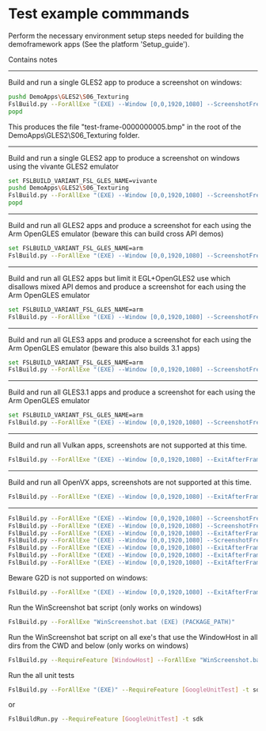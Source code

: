 # Test example commmands

Perform the necessary environment setup steps needed for building the demoframework apps (See the platform 'Setup_guide').

Contains notes

-----------------------------------------------------------------------------------------------------------------------------------------------------

Build and run a single GLES2 app to produce a screenshot on windows:

```bash
pushd DemoApps\GLES2\S06_Texturing
FslBuild.py --ForAllExe "(EXE) --Window [0,0,1920,1080] --ScreenshotFrequency 5 --ExitAfterFrame 5 --ForceUpdateTime 16666"
popd
```

This produces the file "test-frame-0000000005.bmp" in the root of the DemoApps\GLES2\S06_Texturing folder.

-----------------------------------------------------------------------------------------------------------------------------------------------------

Build and run a single GLES2 app to produce a screenshot on windows using the vivante GLES2 emulator

```bash
set FSLBUILD_VARIANT_FSL_GLES_NAME=vivante
pushd DemoApps\GLES2\S06_Texturing
FslBuild.py --ForAllExe "(EXE) --Window [0,0,1920,1080] --ScreenshotFrequency 5 --ExitAfterFrame 5 --ForceUpdateTime 16666"
popd
```

-----------------------------------------------------------------------------------------------------------------------------------------------------

Build and run all GLES2 apps and produce a screenshot for each using the Arm OpenGLES emulator (beware this can build cross API demos)

```bash
set FSLBUILD_VARIANT_FSL_GLES_NAME=arm
FslBuild.py --ForAllExe "(EXE) --Window [0,0,1920,1080] --ScreenshotFrequency 5 --ExitAfterFrame 5 --ForceUpdateTime 16666" -t sdk -r [OpenGLES2] --BuildTime
```

-----------------------------------------------------------------------------------------------------------------------------------------------------

Build and run all GLES2 apps but limit it EGL+OpenGLES2 use which disallows mixed API demos and
produce a screenshot for each using the Arm OpenGLES emulator

```bash
set FSLBUILD_VARIANT_FSL_GLES_NAME=arm
FslBuild.py --ForAllExe "(EXE) --Window [0,0,1920,1080] --ScreenshotFrequency 5 --ExitAfterFrame 5 --ForceUpdateTime 16666" -t sdk -r [OpenGLES2] --UseFeatures [EGL,OpenGLES2] --BuildTime
```

-----------------------------------------------------------------------------------------------------------------------------------------------------

Build and run all GLES3 apps and produce a screenshot for each using the Arm OpenGLES emulator (beware this also builds 3.1 apps)

```bash
set FSLBUILD_VARIANT_FSL_GLES_NAME=arm
FslBuild.py --ForAllExe "(EXE) --Window [0,0,1920,1080] --ScreenshotFrequency 5 --ExitAfterFrame 5 --ForceUpdateTime 16666" -t sdk -r [OpenGLES3] --BuildTime
```

-----------------------------------------------------------------------------------------------------------------------------------------------------

Build and run all GLES3.1 apps and produce a screenshot for each using the Arm OpenGLES emulator

```bash
set FSLBUILD_VARIANT_FSL_GLES_NAME=arm
FslBuild.py --ForAllExe "(EXE) --Window [0,0,1920,1080] --ScreenshotFrequency 5 --ExitAfterFrame 5 --ForceUpdateTime 16666" -t sdk -r [OpenGLES3.1] --BuildTime
```

-----------------------------------------------------------------------------------------------------------------------------------------------------

Build and run all Vulkan apps, screenshots are not supported at this time.

```bash
FslBuild.py --ForAllExe "(EXE) --Window [0,0,1920,1080] --ExitAfterFrame 5 --ForceUpdateTime 16666" -t sdk -r --RequireFeatures [Vulkan] --BuildTime
```

-----------------------------------------------------------------------------------------------------------------------------------------------------

Build and run all OpenVX apps, screenshots are not supported at this time.

```bash
FslBuild.py --ForAllExe "(EXE) --Window [0,0,1920,1080] --ExitAfterFrame 5 --ForceUpdateTime 16666" -t sdk -r [OpenVX] --BuildTime
```

-----------------------------------------------------------------------------------------------------------------------------------------------------

```bash
FslBuild.py --ForAllExe "(EXE) --Window [0,0,1920,1080] --ScreenshotFrequency 5 --ExitAfterFrame 5 --ForceUpdateTime 16666" -t sdk -r [OpenGLES2] --BuildTime
FslBuild.py --ForAllExe "(EXE) --Window [0,0,1920,1080] --ScreenshotFrequency 5 --ExitAfterFrame 5 --ForceUpdateTime 16666" -t sdk -r [OpenGLES3] --BuildTime
FslBuild.py --ForAllExe "(EXE) --Window [0,0,1920,1080] --ExitAfterFrame 5 --ForceUpdateTime 16666" -t sdk -r [Vulkan] --BuildTime
FslBuild.py --ForAllExe "(EXE) --Window [0,0,1920,1080] --ScreenshotFrequency 5 --ExitAfterFrame 5 --ForceUpdateTime 16666" -t sdk -r [OpenVG] --BuildTime
FslBuild.py --ForAllExe "(EXE) --Window [0,0,1920,1080] --ExitAfterFrame 5 --ForceUpdateTime 16666" -t sdk -r [OpenCL] --BuildTime
FslBuild.py --ForAllExe "(EXE) --Window [0,0,1920,1080] --ExitAfterFrame 5 --ForceUpdateTime 16666" -t sdk -r [OpenCV] --BuildTime
FslBuild.py --ForAllExe "(EXE) --Window [0,0,1920,1080] --ExitAfterFrame 5 --ForceUpdateTime 16666" -t sdk -r [OpenVX] --BuildTime
```

Beware G2D is not supported on windows:

```bash
FslBuild.py --ForAllExe "(EXE) --Window [0,0,1920,1080] --ExitAfterFrame 5 --ForceUpdateTime 16666" -t sdk -r [G2D] --BuildTime
```

Run the WinScreenshot bat script (only works on windows)

```bash
FslBuild.py --ForAllExe "WinScreenshot.bat (EXE) (PACKAGE_PATH)"
```

Run the WinScreenshot bat script on all exe's that use the WindowHost in all dirs from the CWD and below (only works on windows)

```bash
FslBuild.py --RequireFeature [WindowHost] --ForAllExe "WinScreenshot.bat (EXE) (PACKAGE_PATH)" -r
```



Run the all unit tests

```bash
FslBuild.py --ForAllExe "(EXE)" --RequireFeature [GoogleUnitTest] -t sdk
```

or

```bash
FslBuildRun.py --RequireFeature [GoogleUnitTest] -t sdk
```
